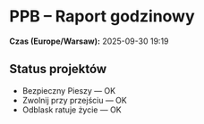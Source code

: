 # PPB – Raport godzinowy
**Czas (Europe/Warsaw):** 2025-09-30 19:19

## Status projektów
- Bezpieczny Pieszy — OK
- Zwolnij przy przejściu — OK
- Odblask ratuje życie — OK

